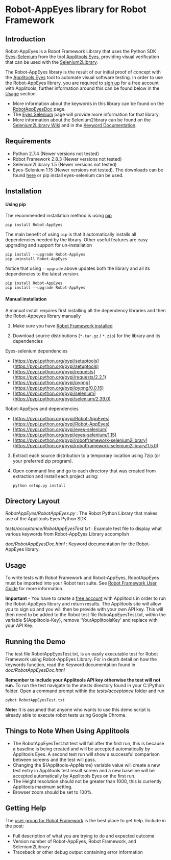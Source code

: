 Robot-AppEyes library for Robot Framework
==================================================


Introduction
------------

Robot-AppEyes is a Robot Framework Library that uses the Python SDK [Eyes-Selenium](https://pypi.python.org/pypi/eyes-selenium) from the tool [Applitools Eyes](http://applitools.com/), providing visual verification that can be used with the [Selenium2Library](https://github.com/rtomac/robotframework-selenium2library).

The Robot-AppEyes library is the result of our initial proof of concept with the [Applitools Eyes](http://applitools.com/) tool to automate visual software testing. In order to use the Robot-AppEyes library, you are required to [sign up](https://applitools.com/sign-up/) for a free account with Applitools, further information around this can be found below in the [Usage](https://github.com/NaviNet/Robot-AppEyes#usage) section.

- More information about the keywords in this library can be found on the [RobotAppEyesDoc](https://github.com/NaviNet/Robot-AppEyes/doc/RobotAppEyesDoc.html) page.
- The [Eyes Selenium](https://pypi.python.org/pypi/eyes-selenium/1.15) page will provide more information for that library.
- More information about the Selenium2library can be found on the [Selenium2Library Wiki](https://github.com/rtomac/robotframework-selenium2library/wiki) and in the [Keyword Documentation](http://rtomac.github.com/robotframework-selenium2library/doc/Selenium2Library.html).

Requirements
------------
* Python 2.7.4 (Newer versions not tested)
* Robot Framework 2.8.3 (Newer versions not tested)
* Selenium2Library 1.5 (Newer versions not tested)
* Eyes-Selenium 1.15 (Newer versions not tested). The downloads can be found [here](https://pypi.python.org/pypi/eyes-selenium/1.15) or pip install eyes-selenium can be used.


Installation
------------
#### Using pip ####

The recommended installation method is using
[pip](http://pip-installer.org)

    pip install Robot-AppEyes

The main benefit of using ``pip`` is that it automatically installs all
dependencies needed by the library. Other useful features are easy upgrading
and support for un-installation

    pip install --upgrade Robot-AppEyes
    pip uninstall Robot-AppEyes

Notice that using ``--upgrade`` above updates both the library and all
its dependencies to the latest version.

    pip install Robot-AppEyes
    pip install --upgrade Robot-AppEyes

#### Manual installation ####

 A manual install requires first installing all the dependency libraries and then the Robot-Appeyes library manually

1) Make sure you have [Robot Framework installed](http://code.google.com/p/robotframework/wiki/Installation)

2) Download source distributions (``*.tar.gz`` / ``*.zip``) for the library and its
   dependencies

  Eyes-selenium dependencies

   - [https://pypi.python.org/pypi/setuptools](https://pypi.python.org/pypi/setuptools)
   - [https://pypi.python.org/pypi/requests](https://pypi.python.org/pypi/requests/2.2.1)
   - [https://pypi.python.org/pypi/pypng](https://pypi.python.org/pypi/pypng/0.0.16)
   - [https://pypi.python.org/pypi/selenium](https://pypi.python.org/pypi/selenium/2.39.0)

  Robot-AppEyes and dependencies

   - [https://pypi.python.org/pypi/Robot-AppEyes](https://pypi.python.org/pypi/Robot-AppEyes)
   - [https://pypi.python.org/pypi/eyes-selenium](https://pypi.python.org/pypi/eyes-selenium/1.15)
   - [https://pypi.python.org/pypi/robotframework-selenium2library](https://pypi.python.org/pypi/robotframework-selenium2library/1.5.0)

3) Extract each source distribution to a temporary location using 7zip (or your preferred zip program).

4) Open command line and go to each directory that was created from extraction and install each project using:

       python setup.py install

Directory Layout
----------------

*RobotAppEyes/RobotAppEyes.py* :
    The Robot Python Library that makes use of the Applitools Eyes Python SDK.

*tests/acceptance/RobotAppEyesTest.txt* :
    Example test file to display what various keywords from Robot-AppEyes Library accomplish

*doc/RobotAppEyesDoc.html* :
    Keyword documentation for the Robot-AppEyes library.


Usage
-----

To write tests with Robot Framework and Robot-AppEyes, 
RobotAppEyes must be imported into your Robot test suite.
See [Robot Framework User Guide](http://code.google.com/p/robotframework/wiki/UserGuide) for more information.


**Important** - You have to create a [free account](https://applitools.com/sign-up/) with Applitools in order to run the 
            Robot-AppEyes library and return results. The Applitools site will
            allow you to sign up and you will then be provide with your own API key.
            This will then need to be added to the Robot test file RoboAppEyesTest.txt,
            within the variable ${Applitools-Key}, remove 'YourApplitoolsKey' and replace with your API Key.


Running the Demo
----------------

The test file RobotAppEyesTest.txt, is an easily executable test for Robot Framework using Robot-AppEyes Library. 
For in depth detail on how the keywords function, read the Keyword documentation found in *doc/RobotAppEyesDoc.html*

**Remember to include your Applitools API key otherwise the
test will not run.** To run the test navigate to the atests directory found in your C:\Python folder. Open a command prompt within the *tests/acceptance* folder and run

    pybot RobotAppEyesTest.txt

**Note:** It is assumed that anyone who wants to use this demo script is already able to execute robot tests using Google Chrome.


Things to Note When Using Applitools
-----------------------------------

* The RobotAppEyesTest.txt test will fail after the first run, this is because a baseline is being created and will be accepted automatically by Applitools Eyes. A second test run will show a successful comparison between screens and the test will pass.
* Changing the ${Applitools-AppName} variable value will create a new test entry in Applitools test result screen and a new baseline will be accepted automatically by Applitools Eyes on the first run.
* The Height resolution should not be greater than 1000, this is currently Applitools maximum setting.
* Browser zoom should be set to 100%.


Getting Help
------------
The [user group for Robot Framework](http://groups.google.com/group/robotframework-users) is the best place to get help. Include in the post:

- Full description of what you are trying to do and expected outcome
- Version number of Robot-AppEyes, Robot Framework, and Selenium2Library
- Traceback or other debug output containing error information